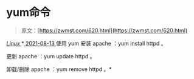 <!--yml
category: 未分类
date: 0001-01-01 00:00:00
-->

# yum命令

> 原文：[https://zwmst.com/620.html](https://zwmst.com/620.html)

   [ *Linux* ](https://zwmst.com/linux)*[ <time datetime="2021-08-14T07:40:08+08:00"> 2021-08-13 </time> ](https://zwmst.com/620.html)  使用 yum 安装 apache ：yum install httpd 。

更新 apache ：yum update httpd 。

卸载/删除 apache ：yum remove httpd 。*